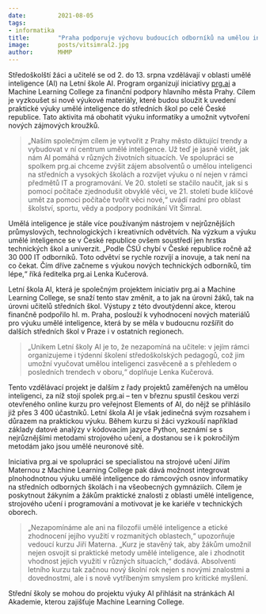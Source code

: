 ```yaml
---
date:         2021-08-05
tags:         
- informatika
title:        "Praha podporuje výchovu budoucích odborníků na umělou inteligenci"
image: 	      posts/vitsimral2.jpg
author:       MHMP
---
```


Středoškolští žáci a učitelé se od 2. do 13. srpna vzdělávají v oblasti umělé inteligence (AI) na Letní škole AI. Program organizují iniciativy [prg.ai](https://prg.ai/) a Machine Learning College za finanční podpory hlavního města Prahy. Cílem je vyzkoušet si nové výukové materiály, které budou sloužit k uvedení praktické výuky umělé inteligence do středních škol po celé České republice. Tato aktivita má obohatit výuku informatiky a umožnit vytvoření nových zájmových kroužků.

> „Naším společným cílem je vytvořit z Prahy město diktující trendy a vybudovat v ní centrum umělé inteligence. Už teď je jasně vidět, jak nám AI pomáhá v různých životních situacích. Ve spolupráci se spolkem prg.ai chceme zvýšit zájem absolventů o umělou inteligenci na středních a vysokých školách a rozvíjet výuku o ní nejen v rámci předmětů IT a programování. Ve 20. století se stačilo naučit, jak si s pomocí počítače zjednodušit obvyklé věci, ve 21. století bude klíčové umět za pomoci počítače tvořit věci nové,“ uvádí radní pro oblast školství, sportu, vědy a podpory podnikání Vít Šimral. 

Umělá inteligence je stále více používaným nástrojem v nejrůznějších průmyslových, technologických i kreativních odvětvích. Na výzkum a výuku umělé inteligence se v České republice ovšem soustředí jen hrstka technických škol a univerzit. „Podle ČSÚ chybí v České republice ročně až 30 000 IT odborníků. Toto odvětví se rychle rozvíjí a inovuje, a tak není na co čekat. Čím dříve začneme s výukou nových technických odborníků, tím lépe,“ říká ředitelka prg.ai Lenka Kučerová.

Letní škola AI, která je společným projektem iniciativ prg.ai a Machine Learning College, se snaží tento stav změnit, a to jak na úrovni žáků, tak na úrovni učitelů středních škol. Výstupy z této dvoutýdenní akce, kterou finančně podpořilo hl. m. Praha, poslouží k vyhodnocení nových materiálů pro výuku umělé inteligence, která by se měla v budoucnu rozšířit do dalších středních škol v Praze i v ostatních regionech.

> „Unikem Letní školy AI je to, že nezapomíná na učitele: v jejím rámci organizujeme i týdenní školení středoškolských pedagogů, což jim umožní vyučovat umělou inteligenci zasvěceně a s přehledem o posledních trendech v oboru,“ doplňuje Lenka Kučerová. 

Tento vzdělávací projekt je dalším z řady projektů zaměřených na umělou inteligenci, za níž stojí spolek prg.ai – ten v březnu spustil českou verzi otevřeného online kurzu pro veřejnost Elements of AI, do nějž se přihlásilo již přes 3 400 účastníků. Letní škola AI je však jedinečná svým rozsahem i důrazem na praktickou výuku. Během kurzu si žáci vyzkouší například základy datové analýzy v kódovacím jazyce Python, seznámí se s nejrůznějšími metodami strojového učení, a dostanou se i k pokročilým metodám jako jsou umělé neuronové sítě. 

Iniciativa prg.ai ve spolupráci se specialistou na strojové učení Jiřím Maternou z Machine Learning College pak dává možnost integrovat plnohodnotnou výuku umělé inteligence do rámcových osnov informatiky na středních odborných školách i na všeobecných gymnáziích. Cílem je poskytnout žákyním a žákům praktické znalosti z oblasti umělé inteligence, strojového učení i programování a motivovat je ke kariéře v technických oborech.

> „Nezapomínáme ale ani na filozofii umělé inteligence a etické zhodnocení jejího využití v rozmanitých oblastech,“ upozorňuje vedoucí kurzu Jiří Materna. „Kurz je stavěný tak, aby žákům umožnil nejen osvojit si praktické metody umělé inteligence, ale i zhodnotit vhodnost jejich využití v různých situacích,“ dodává. Absolventi letního kurzu tak začnou nový školní rok nejen s novými znalostmi a dovednostmi, ale i s nově vytříbeným smyslem pro kritické myšlení.

Střední školy se mohou do projektu výuky AI přihlásit na stránkách AI Akademie, kterou zajišťuje Machine Learning College.
